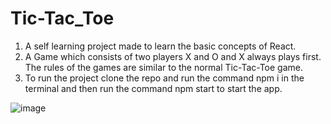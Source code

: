 # Tic-Tac_Toe

1. A self learning project made to learn the basic concepts of React.
2. A Game which consists of two players X and O and X always plays first. The rules of the games are similar to the normal Tic-Tac-Toe game.
3. To run the project clone the repo and run the command npm i in the terminal and then run the command npm start to start the app.

![image](https://github.com/gautam899/Tic-Tac_Toe/assets/124019261/5bdf91f4-bd49-4a8d-9fd5-8bd5d0febc30)
